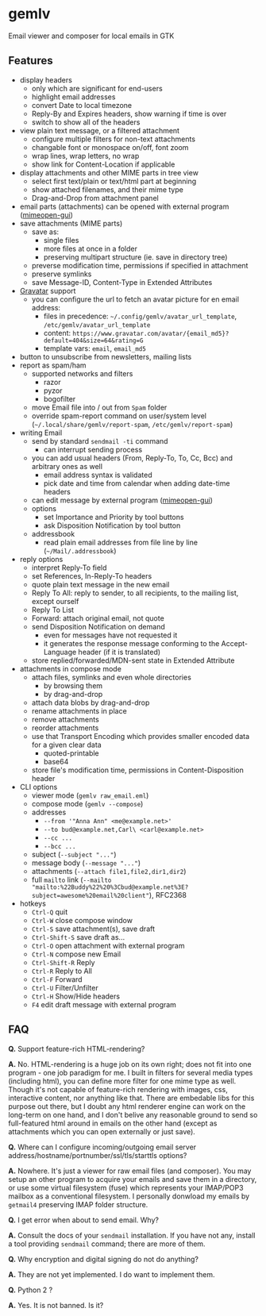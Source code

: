 # gemlv
Email viewer and composer for local emails in GTK

## Features

- display headers
	- only which are significant for end-users
	- highlight email addresses
	- convert Date to local timezone
	- Reply-By and Expires headers, show warning if time is over
	- switch to show all of the headers
- view plain text message, or a filtered attachment
	- configure multiple filters for non-text attachments
	- changable font or monospace on/off, font zoom
	- wrap lines, wrap letters, no wrap
	- show link for Content-Location if applicable
- display attachments and other MIME parts in tree view
	- select first text/plain or text/html part at beginning
	- show attached filenames, and their mime type
	- Drag-and-Drop from attachment panel
- email parts (attachments) can be opened with external program ([mimeopen-gui](https://github.com/bAndie91/mimeopen-gui))
- save attachments (MIME parts)
	- save as:
		- single files
		- more files at once in a folder
		- preserving multipart structure (ie. save in directory tree)
	- preverse modification time, permissions if specified in attachment
	- preserve symlinks
	- save Message-ID, Content-Type in Extended Attributes
- [Gravatar](http://www.gravatar.com/) support
	- you can configure the url to fetch an avatar picture for en email address:
		- files in precedence: `~/.config/gemlv/avatar_url_template`, `/etc/gemlv/avatar_url_template`
		- content: `https://www.gravatar.com/avatar/{email_md5}?default=404&size=64&rating=G`
		- template vars: `email`, `email_md5`
- button to unsubscribe from newsletters, mailing lists
- report as spam/ham
	- supported networks and filters
		- razor
		- pyzor
		- bogofilter
	- move Email file into / out from ```Spam``` folder
	- override spam-report command on user/system level (`~/.local/share/gemlv/report-spam`, `/etc/gemlv/report-spam`)
- writing Email
	- send by standard ```sendmail -ti``` command
		- can interrupt sending process
	- you can add usual headers (From, Reply-To, To, Cc, Bcc) and arbitrary ones as well
		- email address syntax is validated
		- pick date and time from calendar when adding date-time headers
	- can edit message by external program ([mimeopen-gui](https://github.com/bAndie91/mimeopen-gui))
	- options
		- set Importance and Priority by tool buttons
		- ask Disposition Notification by tool button
	- addressbook
		- read plain email addresses from file line by line (`~/Mail/.addressbook`)
- reply options
	- interpret Reply-To field
	- set References, In-Reply-To headers
	- quote plain text message in the new email
	- Reply To All: reply to sender, to all recipients, to the mailing list, except ourself
	- Reply To List
	- Forward: attach original email, not quote
	- send Disposition Notification on demand
		- even for messages have not requested it
		- it generates the response message conforming to the Accept-Language header (if it is translated)
	- store replied/forwarded/MDN-sent state in Extended Attribute
- attachments in compose mode
	- attach files, symlinks and even whole directories
		- by browsing them
		- by drag-and-drop
	- attach data blobs by drag-and-drop
	- rename attachments in place
	- remove attachments
	- reorder attachments
	- use that Transport Encoding which provides smaller encoded data for a given clear data
		- quoted-printable
		- base64
	- store file's modification time, permissions in Content-Disposition header
- CLI options
	- viewer mode (```gemlv raw_email.eml```)
	- compose mode (```gemlv --compose```)
	- addresses
		- ```--from '"Anna Ann" <me@example.net>'```
		- ```--to bud@example.net,Carl\ <carl@example.net>```
		- ```--cc ...```
		- ```--bcc ...```
	- subject (```--subject "..."```)
	- message body (```--message "..."```)
	- attachments (```--attach file1,file2,dir1,dir2```)
	- full ```mailto``` link (```--mailto "mailto:%22Buddy%22%20%3Cbud@example.net%3E?subject=awesome%20email%20client"```), RFC2368
- hotkeys
	- ```Ctrl-Q``` quit
	- ```Ctrl-W``` close compose window
	- ```Ctrl-S``` save attachment(s), save draft
	- ```Ctrl-Shift-S``` save draft as...
	- ```Ctrl-O``` open attachment with external program
	- ```Ctrl-N``` compose new Email
	- ```Ctrl-Shift-R``` Reply
	- ```Ctrl-R``` Reply to All
	- ```Ctrl-F``` Forward
	- ```Ctrl-U``` Filter/Unfilter
	- ```Ctrl-H``` Show/Hide headers
	- ```F4``` edit draft message with external program

## FAQ

**Q.** Support feature-rich HTML-rendering?

**A.** No. HTML-rendering is a huge job on its own right; does not fit into one program - one job paradigm for me.
I built in filters for several media types (including html), you can define more filter for one mime type
as well. Though it's not capable of feature-rich rendering with images, css, interactive content, nor 
anything like that. There are embedable libs for this purpose out there, but I doubt any html renderer engine
can work on the long-term on one hand, and I don't belive any reasonable ground to send so full-featured html 
around in emails on the other hand (except as attachments which you can open externally or just save).

**Q.** Where can I configure incoming/outgoing email server address/hostname/portnumber/ssl/tls/starttls options?

**A.** Nowhere. It's just a viewer for raw email files (and composer). You may setup an other program to
acquire your emails and save them in a directory, or use some virtual filesystem (fuse) which represents your 
IMAP/POP3 mailbox as a conventional filesystem. I personally donwload my emails by `getmail4` preserving IMAP
folder structure.

**Q.** I get error when about to send email. Why?

**A.** Consult the docs of your `sendmail` installation. If you have not any, install a tool providing
`sendmail` command; there are more of them.

**Q.** Why encryption and digital signing do not do anything?

**A.** They are not yet implemented. I do want to implement them.

**Q.** Python 2 ?

**A.** Yes. It is not banned. Is it?
